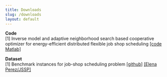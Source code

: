 ```yaml
---
title: Downloads
slug: /downloads
layout: default
---
```


<p>
<b>Code</b>
<br/>
[1] Inverse model and adaptive neighborhood search based cooperative optimizer for energy-efficient distributed flexible job shop scheduling <a href="https://github.com/cls1277/IMANS" target="_blank">[code Matlab]</a>
</p>

<p>
<b>Dataset</b>
<br/>
[1] Benchmark instances for job-shop scheduling problem <a href="https://github.com/cls1277/JSP-benchmark  target="_blank">[github]</a> <a href="https://www.eii.uva.es/elena/JSSP/InstancesJSSP.htm" target="_blank">[Elena Perez/JSSP]</a>
</p>